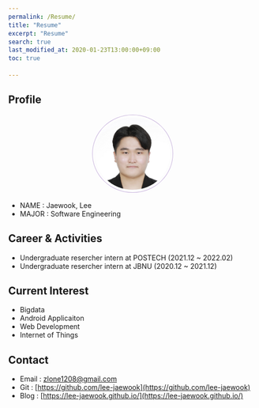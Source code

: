 ```yaml
---
permalink: /Resume/
title: "Resume"
excerpt: "Resume"
search: true
last_modified_at: 2020-01-23T13:00:00+09:00
toc: true

--- 
```


## Profile
<center><img src="/assets/img/me.jpg" width="30%" height="30%" style="
border: 1px solid #cab6de;
border-radius: 50%;
padding: 5px;
-moz-border-radius: 50%;
-khtml-border-radius: 50%;
-webkit-border-radius: 50%;
"></center>


* NAME : Jaewook, Lee
* MAJOR : Software Engineering

## Career & Activities
 - Undergraduate resercher intern at POSTECH (2021.12 ~ 2022.02)
 - Undergraduate resercher intern at JBNU (2020.12 ~ 2021.12)

## Current Interest
 * Bigdata
 * Android Applicaiton 
 * Web Development
 * Internet of Things

## Contact
 * Email : zlone1208@gmail.com
 * Git : [https://github.com/lee-jaewook](https://github.com/lee-jaewook)
 * Blog : [https://lee-jaewook.github.io/](https://lee-jaewook.github.io/)

